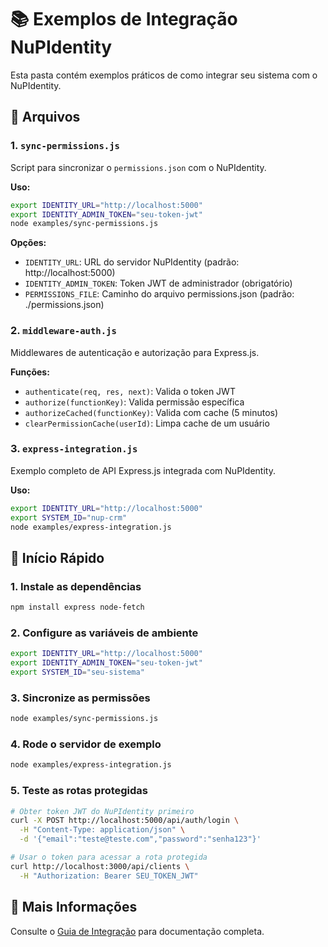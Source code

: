 # 📚 Exemplos de Integração NuPIdentity

Esta pasta contém exemplos práticos de como integrar seu sistema com o NuPIdentity.

## 📁 Arquivos

### 1. `sync-permissions.js`
Script para sincronizar o `permissions.json` com o NuPIdentity.

**Uso:**
```bash
export IDENTITY_URL="http://localhost:5000"
export IDENTITY_ADMIN_TOKEN="seu-token-jwt"
node examples/sync-permissions.js
```

**Opções:**
- `IDENTITY_URL`: URL do servidor NuPIdentity (padrão: http://localhost:5000)
- `IDENTITY_ADMIN_TOKEN`: Token JWT de administrador (obrigatório)
- `PERMISSIONS_FILE`: Caminho do arquivo permissions.json (padrão: ./permissions.json)

### 2. `middleware-auth.js`
Middlewares de autenticação e autorização para Express.js.

**Funções:**
- `authenticate(req, res, next)`: Valida o token JWT
- `authorize(functionKey)`: Valida permissão específica
- `authorizeCached(functionKey)`: Valida com cache (5 minutos)
- `clearPermissionCache(userId)`: Limpa cache de um usuário

### 3. `express-integration.js`
Exemplo completo de API Express.js integrada com NuPIdentity.

**Uso:**
```bash
export IDENTITY_URL="http://localhost:5000"
export SYSTEM_ID="nup-crm"
node examples/express-integration.js
```

## 🚀 Início Rápido

### 1. Instale as dependências
```bash
npm install express node-fetch
```

### 2. Configure as variáveis de ambiente
```bash
export IDENTITY_URL="http://localhost:5000"
export IDENTITY_ADMIN_TOKEN="seu-token-jwt"
export SYSTEM_ID="seu-sistema"
```

### 3. Sincronize as permissões
```bash
node examples/sync-permissions.js
```

### 4. Rode o servidor de exemplo
```bash
node examples/express-integration.js
```

### 5. Teste as rotas protegidas
```bash
# Obter token JWT do NuPIdentity primeiro
curl -X POST http://localhost:5000/api/auth/login \
  -H "Content-Type: application/json" \
  -d '{"email":"teste@teste.com","password":"senha123"}'

# Usar o token para acessar a rota protegida
curl http://localhost:3000/api/clients \
  -H "Authorization: Bearer SEU_TOKEN_JWT"
```

## 📖 Mais Informações

Consulte o [Guia de Integração](../INTEGRATION.md) para documentação completa.
